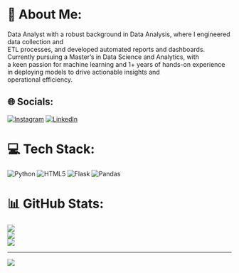 # 💫 About Me:
 Data Analyst with a robust background in Data Analysis, where I engineered data collection and<br> ETL processes, and developed automated reports and dashboards. Currently pursuing a Master’s in Data Science and Analytics, with<br> a keen passion for machine learning and 1+ years of hands-on experience in deploying models to drive actionable insights and<br> operational efficiency.


## 🌐 Socials:
[![Instagram](https://img.shields.io/badge/Instagram-%23E4405F.svg?logo=Instagram&logoColor=white)](https://instagram.com/erramsaicharan) [![LinkedIn](https://img.shields.io/badge/LinkedIn-%230077B5.svg?logo=linkedin&logoColor=white)](https://linkedin.com/in/charanerram) 

# 💻 Tech Stack:
![Python](https://img.shields.io/badge/python-3670A0?style=for-the-badge&logo=python&logoColor=ffdd54) ![HTML5](https://img.shields.io/badge/html5-%23E34F26.svg?style=for-the-badge&logo=html5&logoColor=white) ![Flask](https://img.shields.io/badge/flask-%23000.svg?style=for-the-badge&logo=flask&logoColor=white) ![Pandas](https://img.shields.io/badge/pandas-%23150458.svg?style=for-the-badge&logo=pandas&logoColor=white)
# 📊 GitHub Stats:
![](https://github-readme-stats.vercel.app/api?username=ErramCharan&theme=radical&hide_border=false&include_all_commits=false&count_private=false)<br/>
![](https://github-readme-streak-stats.herokuapp.com/?user=ErramCharan&theme=radical&hide_border=false)<br/>
![](https://github-readme-stats.vercel.app/api/top-langs/?username=ErramCharan&theme=radical&hide_border=false&include_all_commits=false&count_private=false&layout=compact)

---
[![](https://visitcount.itsvg.in/api?id=ErramCharan&icon=0&color=0)](https://visitcount.itsvg.in)

<!-- Proudly created with GPRM ( https://gprm.itsvg.in ) -->
